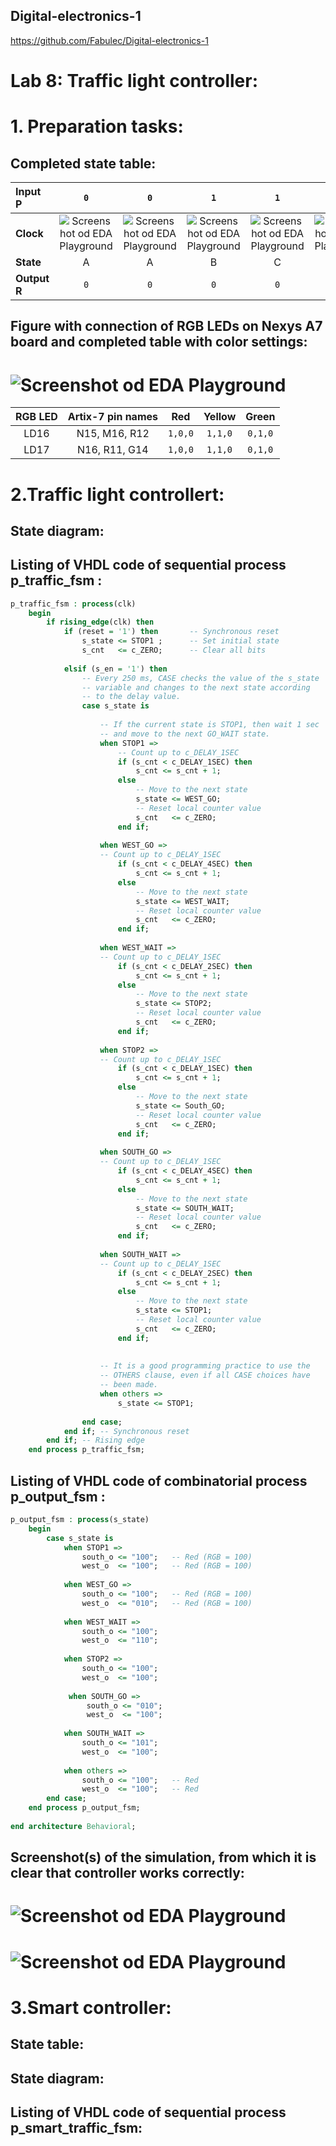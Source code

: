 ## Digital-electronics-1

https://github.com/Fabulec/Digital-electronics-1

# Lab 8: Traffic light controller:
# 1. Preparation tasks:
## Completed state table:
| **Input P** | `0` | `0` | `1` | `1` | `0` | `1` | `0` | `1` | `1` | `1` | `1` | `0` | `0` | `1` | `1` | `1` |
| :-- | :-: | :-: | :-: | :-: | :-: | :-: | :-: | :-: | :-: | :-: | :-: | :-: | :-: | :-: | :-: | :-: |
| **Clock** | ![Screenshot od EDA Playground](Image/eq_uparrow.png) | ![Screenshot od EDA Playground](Image/eq_uparrow.png) | ![Screenshot od EDA Playground](Image/eq_uparrow.png) | ![Screenshot od EDA Playground](Image/eq_uparrow.png) | ![Screenshot od EDA Playground](Image/eq_uparrow.png) | ![Screenshot od EDA Playground](Image/eq_uparrow.png) | ![Screenshot od EDA Playground](Image/eq_uparrow.png) | ![Screenshot od EDA Playground](Image/eq_uparrow.png) | ![Screenshot od EDA Playground](Image/eq_uparrow.png) | ![Screenshot od EDA Playground](Image/eq_uparrow.png) | ![Screenshot od EDA Playground](Image/eq_uparrow.png) | ![Screenshot od EDA Playground](Image/eq_uparrow.png) | ![Screenshot od EDA Playground](Image/eq_uparrow.png) | ![Screenshot od EDA Playground](Image/eq_uparrow.png) | ![Screenshot od EDA Playground](Image/eq_uparrow.png) | ![Screenshot od EDA Playground](Image/eq_uparrow.png) |
| **State** | A | A | B | C | C | D | A | B | C | D | B | B | B | C | D | B |
| **Output R** | `0` | `0` | `0` | `0` | `0` | `1` | `0` | `0` | `0` | `1` | `0` | `0` | `0` | `0` | `1` | `0` |

## Figure with connection of RGB LEDs on Nexys A7 board and completed table with color settings:

# ![Screenshot od EDA Playground](Image/17.png)

| **RGB LED** | **Artix-7 pin names** | **Red** | **Yellow** | **Green** |
| :-: | :-: | :-: | :-: | :-: |
| LD16 | N15, M16, R12 | `1,0,0` | `1,1,0` | `0,1,0` |
| LD17 | N16, R11, G14 | `1,0,0` | `1,1,0` | `0,1,0` |


# 2.Traffic light controllert:
## State diagram:

## Listing of VHDL code of sequential process p_traffic_fsm :
```vhdl
p_traffic_fsm : process(clk)                                                                      
    begin                                                                                            
        if rising_edge(clk) then                                                                     
            if (reset = '1') then       -- Synchronous reset                                         
                s_state <= STOP1 ;      -- Set initial state                                         
                s_cnt   <= c_ZERO;      -- Clear all bits                                            
                                                                                                     
            elsif (s_en = '1') then                                                                  
                -- Every 250 ms, CASE checks the value of the s_state                                
                -- variable and changes to the next state according                                  
                -- to the delay value.                                                               
                case s_state is                                                                      
                                                                                                     
                    -- If the current state is STOP1, then wait 1 sec                                
                    -- and move to the next GO_WAIT state.                                           
                    when STOP1 =>                                                                    
                        -- Count up to c_DELAY_1SEC                                                  
                        if (s_cnt < c_DELAY_1SEC) then                                               
                            s_cnt <= s_cnt + 1;                                                      
                        else                                                                         
                            -- Move to the next state                                                
                            s_state <= WEST_GO;                                                      
                            -- Reset local counter value                                             
                            s_cnt   <= c_ZERO;                                                       
                        end if;                                                                      
                                                                                                     
                    when WEST_GO =>                                                                  
                    -- Count up to c_DELAY_1SEC                                                      
                        if (s_cnt < c_DELAY_4SEC) then                                               
                            s_cnt <= s_cnt + 1;                                                      
                        else                                                                         
                            -- Move to the next state                                                
                            s_state <= WEST_WAIT;                                                    
                            -- Reset local counter value                                             
                            s_cnt   <= c_ZERO;                                                       
                        end if;                                                                      
                                                                                                     
                    when WEST_WAIT =>                                                                
                    -- Count up to c_DELAY_1SEC                                                      
                        if (s_cnt < c_DELAY_2SEC) then                                               
                            s_cnt <= s_cnt + 1;                                                      
                        else                                                                         
                            -- Move to the next state                                                
                            s_state <= STOP2;                                                        
                            -- Reset local counter value                                             
                            s_cnt   <= c_ZERO;                                                       
                        end if;                                                                      
                                                                                                     
                    when STOP2 =>                                                                    
                    -- Count up to c_DELAY_1SEC                                                      
                        if (s_cnt < c_DELAY_1SEC) then                                               
                            s_cnt <= s_cnt + 1;                                                      
                        else                                                                         
                            -- Move to the next state                                                
                            s_state <= South_GO;                                                     
                            -- Reset local counter value                                             
                            s_cnt   <= c_ZERO;                                                       
                        end if;                                                                      
                                                                                                     
                    when SOUTH_GO =>                                                                 
                    -- Count up to c_DELAY_1SEC                                                      
                        if (s_cnt < c_DELAY_4SEC) then                                               
                            s_cnt <= s_cnt + 1;                                                      
                        else                                                                         
                            -- Move to the next state                                                
                            s_state <= SOUTH_WAIT;                                                   
                            -- Reset local counter value                                             
                            s_cnt   <= c_ZERO;                                                       
                        end if;                                                                      
                                                                                                     
                    when SOUTH_WAIT =>                                                               
                    -- Count up to c_DELAY_1SEC                                                      
                        if (s_cnt < c_DELAY_2SEC) then                                               
                            s_cnt <= s_cnt + 1;                                                      
                        else                                                                         
                            -- Move to the next state                                                
                            s_state <= STOP1;                                                        
                            -- Reset local counter value                                             
                            s_cnt   <= c_ZERO;                                                       
                        end if;                                                                      
                                                                                                     
                                                                                                     
                    -- It is a good programming practice to use the                                  
                    -- OTHERS clause, even if all CASE choices have                                  
                    -- been made.                                                                    
                    when others =>                                                                   
                        s_state <= STOP1;                                                            
                                                                                                     
                end case;                                                                            
            end if; -- Synchronous reset                                                             
        end if; -- Rising edge                                                                       
    end process p_traffic_fsm; 
```


## Listing of VHDL code of combinatorial process p_output_fsm :
```vhdl
p_output_fsm : process(s_state)                                                                  
    begin                                                                                            
        case s_state is                                                                              
            when STOP1 =>                                                                            
                south_o <= "100";   -- Red (RGB = 100)                                               
                west_o  <= "100";   -- Red (RGB = 100)                                               
                                                                                                     
            when WEST_GO =>                                                                          
                south_o <= "100";   -- Red (RGB = 100)                                               
                west_o  <= "010";   -- Red (RGB = 100)                                               
                                                                                                     
            when WEST_WAIT =>                                                                        
                south_o <= "100";                                                                    
                west_o  <= "110";                                            
                                                                                                     
            when STOP2 =>                                                                            
                south_o <= "100";                                                                    
                west_o  <= "100";                                                                    
                                                                                                     
             when SOUTH_GO =>                                                                         
                 south_o <= "010";                                                                   
                 west_o  <= "100";                                                                   
                                                                                                     
            when SOUTH_WAIT =>                                                                       
                south_o <= "101";                                                                    
                west_o  <= "100";                                                                    
                                                                                                                                                                                          
            when others =>                                                                           
                south_o <= "100";   -- Red                                                           
                west_o  <= "100";   -- Red                                                           
        end case;                                                                                    
    end process p_output_fsm;                                                                        
                                                                                                     
end architecture Behavioral; 
```

## Screenshot(s) of the simulation, from which it is clear that controller works correctly:
# ![Screenshot od EDA Playground](Image/prve.png)
# ![Screenshot od EDA Playground](Image/druhe.png)
# 3.Smart controller:

## State table:

## State diagram:

## Listing of VHDL code of sequential process p_smart_traffic_fsm:

```vhdl

```